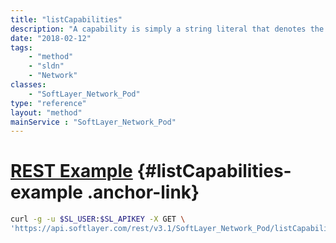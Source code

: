 ```yaml
---
title: "listCapabilities"
description: "A capability is simply a string literal that denotes the availability of a feature. Capabilities are generally self describing, but any additional details concerning the implications of a capability will be documented elsewhere; usually by the Service or Operation related to it. "
date: "2018-02-12"
tags:
    - "method"
    - "sldn"
    - "Network"
classes:
    - "SoftLayer_Network_Pod"
type: "reference"
layout: "method"
mainService : "SoftLayer_Network_Pod"
---
```


# [REST Example](#listCapabilities-example) <a href="/article/rest/"><i class="fas fa-question"></i></a> {#listCapabilities-example .anchor-link} 
```bash
curl -g -u $SL_USER:$SL_APIKEY -X GET \
'https://api.softlayer.com/rest/v3.1/SoftLayer_Network_Pod/listCapabilities'
```
